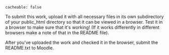 
```
cacheable: false
```

To submit this work, upload it with all necessary files in its own subdirectory of your public_html directory so that it can be viewed in a browser. Test it in a browser to make sure that it's working! (If it works differently in different browsers make a note of that in the README file).

After you've uploaded the work and checked it in the browser, submit the README.txt to Moodle.
